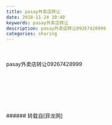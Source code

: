 ```yaml
---
title: pasay外卖店转让
date: 2018-11-24 10:40
keywords: pasay外卖店转让
description: pasay外卖店转让09267428999
categories: sharing
---
```

<td class="t_f" id="postmessage_2342820">

<br/>
<br/>
pasay外卖店转让09267428999<br/>
<img alt="" border="0" class="zoom" data-cf-modified-4657597bd33f88fb889e6332-="" file="http://www.flw.ph/data/appbyme/upload/image/201811/24/h9VY6ohyObcJ.jpg" id="aimg_obgvT" lazyloadthumb="1" onclick="" onmouseover="" src="http://www.flw.ph/data/appbyme/upload/image/201811/24/h9VY6ohyObcJ.jpg"/><br/>
<br/>
<img alt="" border="0" class="zoom" data-cf-modified-4657597bd33f88fb889e6332-="" file="http://www.flw.ph/data/appbyme/upload/image/201811/24/0dMfBgKxCeve.jpg" id="aimg_z9uAx" lazyloadthumb="1" onclick="" onmouseover="" src="http://www.flw.ph/data/appbyme/upload/image/201811/24/0dMfBgKxCeve.jpg"/><br/>
<br/>
<img alt="" border="0" class="zoom" data-cf-modified-4657597bd33f88fb889e6332-="" file="http://www.flw.ph/data/appbyme/upload/image/201811/24/iDGhodnbxT7K.jpg" id="aimg_RNgZ1" lazyloadthumb="1" onclick="" onmouseover="" src="http://www.flw.ph/data/appbyme/upload/image/201811/24/iDGhodnbxT7K.jpg"/><br/>
<br/>
<img alt="" border="0" class="zoom" data-cf-modified-4657597bd33f88fb889e6332-="" file="http://www.flw.ph/data/appbyme/upload/image/201811/24/6vabBviA93yq.jpg" id="aimg_FAGPq" lazyloadthumb="1" onclick="" onmouseover="" src="http://www.flw.ph/data/appbyme/upload/image/201811/24/6vabBviA93yq.jpg"/><br/>
<br/>
<img alt="" border="0" class="zoom" data-cf-modified-4657597bd33f88fb889e6332-="" file="http://www.flw.ph/data/appbyme/upload/image/201811/24/IIYx9cii1Sb0.jpg" id="aimg_ZdHce" lazyloadthumb="1" onclick="" onmouseover="" src="http://www.flw.ph/data/appbyme/upload/image/201811/24/IIYx9cii1Sb0.jpg"/><br/>
<br/>
<img alt="" border="0" class="zoom" data-cf-modified-4657597bd33f88fb889e6332-="" file="http://www.flw.ph/data/appbyme/upload/image/201811/24/lT6Y0DgRp50M.jpg" id="aimg_OPZdO" lazyloadthumb="1" onclick="" onmouseover="" src="http://www.flw.ph/data/appbyme/upload/image/201811/24/lT6Y0DgRp50M.jpg"/><br/>
<br/>
<img alt="" border="0" class="zoom" data-cf-modified-4657597bd33f88fb889e6332-="" file="http://www.flw.ph/data/appbyme/upload/image/201811/24/huiOrnRCvhP1.jpg" id="aimg_rsA1H" lazyloadthumb="1" onclick="" onmouseover="" src="http://www.flw.ph/data/appbyme/upload/image/201811/24/huiOrnRCvhP1.jpg"/><br/>
<br/>
</td>
###### 转载自[菲龙网]